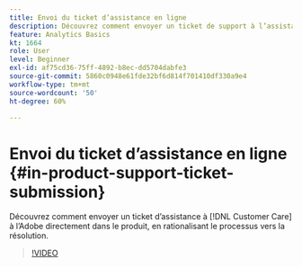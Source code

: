```yaml
---
title: Envoi du ticket d’assistance en ligne
description: Découvrez comment envoyer un ticket de support à l’assistance clientèle d’Adobe directement dans le produit, ce qui optimise le processus de résolution.
feature: Analytics Basics
kt: 1664
role: User
level: Beginner
exl-id: af75cd36-75ff-4892-b8ec-dd5704dabfe3
source-git-commit: 5860c0948e61fde32bf6d814f701410df330a9e4
workflow-type: tm+mt
source-wordcount: '50'
ht-degree: 60%

---
```


# Envoi du ticket d’assistance en ligne {#in-product-support-ticket-submission}

Découvrez comment envoyer un ticket d’assistance à [!DNL Customer Care] à l’Adobe directement dans le produit, en rationalisant le processus vers la résolution.

>[!VIDEO](https://video.tv.adobe.com/v/23133/?quality=12&learn=on)

